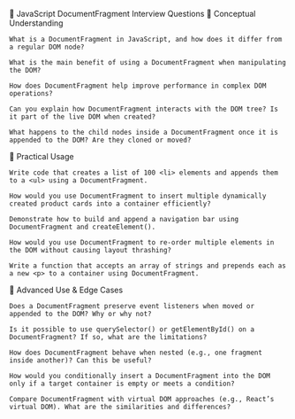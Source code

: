 🔧 JavaScript DocumentFragment Interview Questions
📘 Conceptual Understanding

    What is a DocumentFragment in JavaScript, and how does it differ from a regular DOM node?

    What is the main benefit of using a DocumentFragment when manipulating the DOM?

    How does DocumentFragment help improve performance in complex DOM operations?

    Can you explain how DocumentFragment interacts with the DOM tree? Is it part of the live DOM when created?

    What happens to the child nodes inside a DocumentFragment once it is appended to the DOM? Are they cloned or moved?

🔨 Practical Usage

    Write code that creates a list of 100 <li> elements and appends them to a <ul> using a DocumentFragment.

    How would you use DocumentFragment to insert multiple dynamically created product cards into a container efficiently?

    Demonstrate how to build and append a navigation bar using DocumentFragment and createElement().

    How would you use DocumentFragment to re-order multiple elements in the DOM without causing layout thrashing?

    Write a function that accepts an array of strings and prepends each as a new <p> to a container using DocumentFragment.

🧠 Advanced Use & Edge Cases

    Does a DocumentFragment preserve event listeners when moved or appended to the DOM? Why or why not?

    Is it possible to use querySelector() or getElementById() on a DocumentFragment? If so, what are the limitations?

    How does DocumentFragment behave when nested (e.g., one fragment inside another)? Can this be useful?

    How would you conditionally insert a DocumentFragment into the DOM only if a target container is empty or meets a condition?

    Compare DocumentFragment with virtual DOM approaches (e.g., React’s virtual DOM). What are the similarities and differences?
